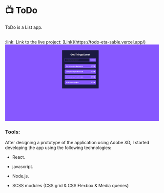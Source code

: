 # :tv: ToDo

ToDo is a  List app.

<br/>
:link: Link to the live project: [Link](https://todo-eta-sable.vercel.app/)  
<br/>
<img src='todo.PNG'/>
<br/>


### Tools:

After designing a prototype of the application using Adobe XD, I started developing the app using the following technologies:

- React. 
- javascript.
- Node.js.

- SCSS modules (CSS grid & CSS Flexbox & Media queries)


